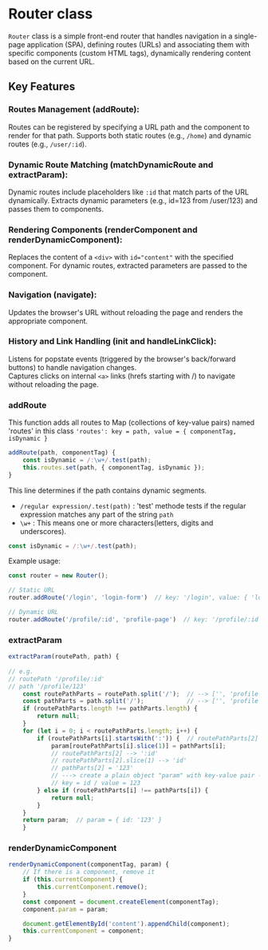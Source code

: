 # Router class

`Router` class is a simple front-end router that handles navigation in a single-page application (SPA), defining routes (URLs) and associating them with specific components (custom HTML tags), dynamically rendering content based on the current URL.

## Key Features

### Routes Management (addRoute):
Routes can be registered by specifying a URL path and the component to render for that path.
Supports both static routes (e.g., `/home`) and dynamic routes (e.g., `/user/:id`).   

### Dynamic Route Matching (matchDynamicRoute and extractParam):
Dynamic routes include placeholders like `:id` that match parts of the URL dynamically.
Extracts dynamic parameters (e.g., id=123 from /user/123) and passes them to components.   

### Rendering Components (renderComponent and renderDynamicComponent):
Replaces the content of a `<div>` with `id="content"` with the specified component.
For dynamic routes, extracted parameters are passed to the component.   

### Navigation (navigate):
Updates the browser's URL without reloading the page and renders the appropriate component.   

### History and Link Handling (init and handleLinkClick):
Listens for popstate events (triggered by the browser's back/forward buttons) to handle navigation changes.   
Captures clicks on internal `<a>` links (hrefs starting with /) to navigate without reloading the page.   

### addRoute
This function adds all routes to Map (collections of key-value pairs) named 'routes' in this class
`'routes': key = path, value = { componentTag, isDynamic }`

```js
addRoute(path, componentTag) {
	const isDynamic = /:\w+/.test(path);
    this.routes.set(path, { componentTag, isDynamic });
}
```

This line determines if the path contains dynamic segments.
- `/regular expression/.test(path)` : 'test' methode tests if the regular expression matches any part of the string `path`   
- `\w+` : This means one or more characters(letters, digits and underscores).   
```js
const isDynamic = /:\w+/.test(path);
```

Example usage:
```js
const router = new Router();

// Static URL
router.addRoute('/login', 'login-form')  // key: '/login', value: { 'login-form', false }

// Dynamic URL
router.addRoute('/profile/:id', 'profile-page')  // key: '/profile/:id', value: { 'profile-page', true }
```

### extractParam
```js
extractParam(routePath, path) {
	
// e.g.
// routePath '/profile/:id'
// path '/profile/123'
	const routePathParts = routePath.split('/');  // --> ['', 'profile', ':id']
	const pathParts = path.split('/');            // --> ['', 'profile', '123']
	if (routePathParts.length !== pathParts.length) {
		return null;
	}
	for (let i = 0; i < routePathParts.length; i++) {
		if (routePathParts[i].startsWith(':')) {  // routePathParts[2] --> ':id' --> true
			param[routePathParts[i].slice(1)] = pathParts[i];
			// routePathParts[2] --> ':id'
			// routePathParts[2].slice(1) --> 'id'
			// pathParts[2] = '123'
			// ---> create a plain object "param" with key-value pair --> param[id] = '123'
			// key = id / value = 123
		} else if (routePathParts[i] !== pathParts[i]) {
			return null;
		}
	}
	return param;  // param = { id: '123' }
	}
```

### renderDynamicComponent

```js
renderDynamicComponent(componentTag, param) {
	// If there is a component, remove it
	if (this.currentComponent) {
		this.currentComponent.remove();
	}
	const component = document.createElement(componentTag);
	component.param = param;

	document.getElementById('content').appendChild(component);
	this.currentComponent = component;
}
```